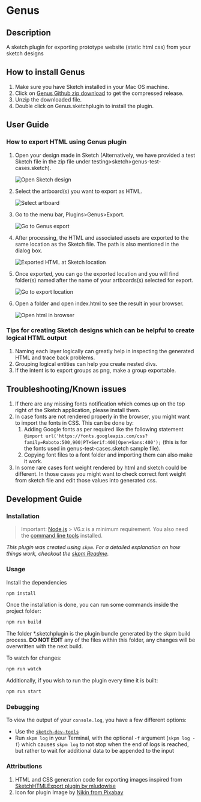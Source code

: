 # Genus
## Description
A sketch plugin for exporting prototype website (static html css) from your sketch designs

## How to install Genus
1. Make sure you have Sketch installed in your Mac OS machine.
1. Click on [Genus Github zip download](https://github.com/keplerlab/genus/releases/latest/download/Genus.sketchplugin.zip) to get the compressed release.
1. Unzip the downloaded file.
1. Double click on Genus.sketchplugin to install the plugin.


## User Guide
### How to export HTML using Genus plugin

1. Open your design made in Sketch (Alternatively, we have provided a test Sketch file in the zip file under testing>sketch>genus-test-cases.sketch).  
    
    ![Open Sketch design](./hugo_blog/uploads/2020/06/01-open-design-in-sketch.png)

1. Select the artboard(s) you want to export as HTML.    
   
    ![Select artboard](./hugo_blog/uploads/2020/06/02-select-artboard-to-export.png)

1. Go to the menu bar, Plugins>Genus>Export.   

    ![Go to Genus export](./hugo_blog/uploads/2020/06/03-go-to-genus-export.png)

1. After processing, the HTML and associated assets are exported to the same location as the Sketch file. The path is also mentioned in the dialog box.     

    ![Exported HTML at Sketch location](./hugo_blog/uploads/2020/06/04-html-exported-in-sketch-location.png)

1. Once exported, you can go the exported location and you will find folder(s) named after the name of your artboards(s) selected for export.   

    ![Go to export location](./hugo_blog/uploads/2020/06/05-go-to-exported-location.png)

1. Open a folder and open index.html to see the result in your browser.     

    ![Open html in browser](./hugo_blog/uploads/2020/06/06-open-index_html-to-see-result.png)


### Tips for creating Sketch designs which can be helpful to create logical HTML output
1. Naming each layer logically can greatly help in inspecting the generated HTML and trace back problems.
1. Grouping logical entities can help you create nested divs.
1. If the intent is to export groups as png, make a group exportable.

## Troubleshooting/Known issues 
1. If there are any missing fonts notification which comes up on the top right of the Sketch application, please install them.
1. In case fonts are not rendered properly in the browser, you might want to import the fonts in CSS. This can be done by: 
    1. Adding Google fonts as per required like the following statement ```@import url('https://fonts.googleapis.com/css?family=Roboto:500,900|PT+Serif:400|Open+Sans:400');``` (this is for the fonts used in genus-test-cases.sketch sample file).
    1. Copying font files to a font folder and importing them can also make it work.
1. In some rare cases font weight rendered by html and sketch could be different. In those cases you might want to check correct font weight from sketch file and edit those values into generated css. 

## Development Guide

### Installation

> Important: [Node.js](https://nodejs.org/en/download/) > V6.x is a minimum requirement. You also need the [command line tools](http://osxdaily.com/2014/02/12/install-command-line-tools-mac-os-x/) installed.

_This plugin was created using `skpm`. For a detailed explanation on how things work, checkout the [skpm Readme](https://github.com/skpm/skpm/blob/master/README.md)._

### Usage

Install the dependencies

```bash
npm install
```

Once the installation is done, you can run some commands inside the project folder:

```bash
npm run build
```

The folder *.sketchplugin is the plugin bundle generated by the skpm build process. **DO NOT EDIT** any of the files within this folder, any changes will be overwritten with the next build.

To watch for changes:

```bash
npm run watch
```

Additionally, if you wish to run the plugin every time it is built:

```bash
npm run start
```

### Debugging

To view the output of your `console.log`, you have a few different options:

- Use the [`sketch-dev-tools`](https://github.com/skpm/sketch-dev-tools)
- Run `skpm log` in your Terminal, with the optional `-f` argument (`skpm log -f`) which causes `skpm log` to not stop when the end of logs is reached, but rather to wait for additional data to be appended to the input



### Attributions
1. HTML and CSS generation code for exporting images inspired from [SketchHTMLExport plugin by mludowise](https://github.com/mludowise/Sketch-HTML-Export )
1. Icon for plugin Image by [Nikin from Pixabay](https://pixabay.com/illustrations/html-icon-web-development-design-2188441/)